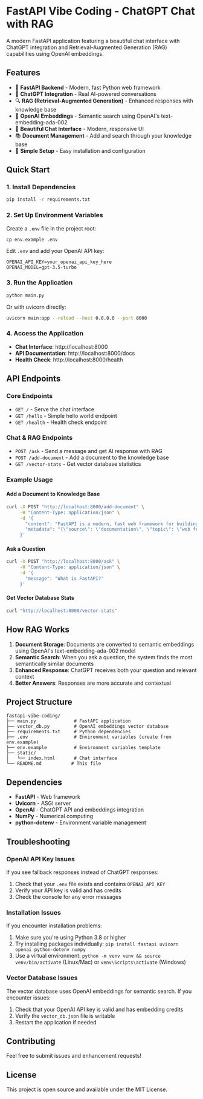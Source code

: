 # FastAPI Vibe Coding - ChatGPT Chat with RAG

A modern FastAPI application featuring a beautiful chat interface with ChatGPT integration and Retrieval-Augmented Generation (RAG) capabilities using OpenAI embeddings.

## Features

- 🚀 **FastAPI Backend** - Modern, fast Python web framework
- 💬 **ChatGPT Integration** - Real AI-powered conversations
- 🔍 **RAG (Retrieval-Augmented Generation)** - Enhanced responses with knowledge base
- 🧠 **OpenAI Embeddings** - Semantic search using OpenAI's text-embedding-ada-002
- 🎨 **Beautiful Chat Interface** - Modern, responsive UI
- 📚 **Document Management** - Add and search through your knowledge base
- 🔧 **Simple Setup** - Easy installation and configuration

## Quick Start

### 1. Install Dependencies

```bash
pip install -r requirements.txt
```

### 2. Set Up Environment Variables

Create a `.env` file in the project root:

```bash
cp env.example .env
```

Edit `.env` and add your OpenAI API key:

```env
OPENAI_API_KEY=your_openai_api_key_here
OPENAI_MODEL=gpt-3.5-turbo
```

### 3. Run the Application

```bash
python main.py
```

Or with uvicorn directly:

```bash
uvicorn main:app --reload --host 0.0.0.0 --port 8000
```

### 4. Access the Application

- **Chat Interface**: http://localhost:8000
- **API Documentation**: http://localhost:8000/docs
- **Health Check**: http://localhost:8000/health

## API Endpoints

### Core Endpoints

- `GET /` - Serve the chat interface
- `GET /hello` - Simple hello world endpoint
- `GET /health` - Health check endpoint

### Chat & RAG Endpoints

- `POST /ask` - Send a message and get AI response with RAG
- `POST /add-document` - Add a document to the knowledge base
- `GET /vector-stats` - Get vector database statistics

### Example Usage

#### Add a Document to Knowledge Base

```bash
curl -X POST "http://localhost:8000/add-document" \
     -H "Content-Type: application/json" \
     -d '{
       "content": "FastAPI is a modern, fast web framework for building APIs with Python based on standard Python type hints.",
       "metadata": "{\"source\": \"documentation\", \"topic\": \"web frameworks\"}"
     }'
```

#### Ask a Question

```bash
curl -X POST "http://localhost:8000/ask" \
     -H "Content-Type: application/json" \
     -d '{
       "message": "What is FastAPI?"
     }'
```

#### Get Vector Database Stats

```bash
curl "http://localhost:8000/vector-stats"
```

## How RAG Works

1. **Document Storage**: Documents are converted to semantic embeddings using OpenAI's text-embedding-ada-002 model
2. **Semantic Search**: When you ask a question, the system finds the most semantically similar documents
3. **Enhanced Response**: ChatGPT receives both your question and relevant context
4. **Better Answers**: Responses are more accurate and contextual

## Project Structure

```
fastapi-vibe-coding/
├── main.py              # FastAPI application
├── vector_db.py         # OpenAI embeddings vector database
├── requirements.txt     # Python dependencies
├── .env                 # Environment variables (create from env.example)
├── env.example          # Environment variables template
├── static/
│   └── index.html       # Chat interface
└── README.md           # This file
```

## Dependencies

- **FastAPI** - Web framework
- **Uvicorn** - ASGI server
- **OpenAI** - ChatGPT API and embeddings integration
- **NumPy** - Numerical computing
- **python-dotenv** - Environment variable management

## Troubleshooting

### OpenAI API Key Issues

If you see fallback responses instead of ChatGPT responses:
1. Check that your `.env` file exists and contains `OPENAI_API_KEY`
2. Verify your API key is valid and has credits
3. Check the console for any error messages

### Installation Issues

If you encounter installation problems:
1. Make sure you're using Python 3.8 or higher
2. Try installing packages individually: `pip install fastapi uvicorn openai python-dotenv numpy`
3. Use a virtual environment: `python -m venv venv && source venv/bin/activate` (Linux/Mac) or `venv\Scripts\activate` (Windows)

### Vector Database Issues

The vector database uses OpenAI embeddings for semantic search. If you encounter issues:
1. Check that your OpenAI API key is valid and has embedding credits
2. Verify the `vector_db.json` file is writable
3. Restart the application if needed

## Contributing

Feel free to submit issues and enhancement requests!

## License

This project is open source and available under the MIT License.
